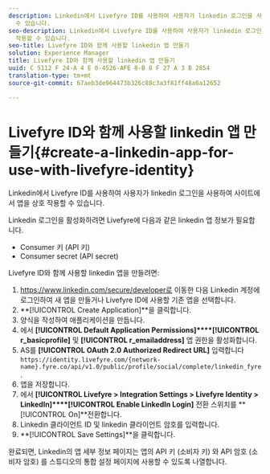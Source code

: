 ```yaml
---
description: Linkedin에서 Livefyre ID를 사용하여 사용자가 linkedin 로그인을 사용하여 사이트에서 앱을 상호 작용할
  수 있습니다.
seo-description: Linkedin에서 Livefyre ID를 사용하여 사용자가 linkedin 로그인을 사용하여 사이트에서 앱을 상호
  작용할 수 있습니다.
seo-title: Livefyre ID와 함께 사용할 linkedin 앱 만들기
solution: Experience Manager
title: Livefyre ID와 함께 사용할 linkedin 앱 만들기
uuid: C 5112 F 24-A 4 E 0-4526-AFE 8-B 8 F 27 A 3 B 2854
translation-type: tm+mt
source-git-commit: 67aeb3de964473b326c88c3a3f81ff48a6a12652

---
```



# Livefyre ID와 함께 사용할 linkedin 앱 만들기{#create-a-linkedin-app-for-use-with-livefyre-identity}

Linkedin에서 Livefyre ID를 사용하여 사용자가 linkedin 로그인을 사용하여 사이트에서 앱을 상호 작용할 수 있습니다.

Linkedin 로그인을 활성화하려면 Livefyre에 다음과 같은 linkedin 앱 정보가 필요합니다.

* Consumer 키 (API 키)
* Consumer secret (API secret)

Livefyre ID와 함께 사용할 linkedin 앱을 만들려면:

1. https://www.linkedin.com/secure/developer로 이동한 다음 Linkedin 계정에 로그인하여 새 앱을 만들거나 Livefyre ID에 사용할 기존 앱을 선택합니다.
1. **[!UICONTROL Create Application]**을 클릭합니다.
1. 양식을 작성하여 애플리케이션을 만듭니다.
1. 에서 **[!UICONTROL Default Application Permissions]****[!UICONTROL r_basicprofile]** 및 **[!UICONTROL r_emailaddress]** 앱 권한을 활성화합니다.
1. AS를 **[!UICONTROL OAuth 2.0 Authorized Redirect URL]** 입력합니다 `https://identity.livefyre.com/{network-name}.fyre.co/api/v1.0/public/profile/social/complete/linkedin_fyre`.
1. 앱을 저장합니다.
1. 에서 **[!UICONTROL Livefyre > Integration Settings > Livefyre Identity > LinkedIn]****[!UICONTROL Enable LinkedIn Login]** 전환 스위치를 **[!UICONTROL On]**전환합니다.
1. Linkedin 클라이언트 ID 및 linkedin 클라이언트 암호를 입력합니다.
1. **[!UICONTROL Save Settings]**을 클릭합니다.

완료되면, Linkedin의 앱 세부 정보 페이지는 앱의 API 키 (소비자 키) 와 API 암호 (소비자 암호) 를 스튜디오의 통합 설정 페이지에 사용할 수 있도록 나열합니다.
